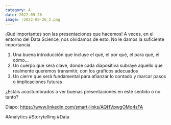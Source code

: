 ```yaml
--- 
category: A 
date: 2022-09-26 
image: /2022-09-26_2.png 
--- 
```


¡Qué importantes son las presentaciones que hacemos! A veces, en el entorno del Data Science, nos olvidamos de esto. No le damos la suficiente importancia. 

1) Una buena introducción que incluye el qué, el por qué, el para qué, el cómo...
2) Un cuerpo que será clave, donde cada diapositiva subraye aquello que realmente queremos transmitir, con los gráficos adecuados
 3) Un cierre que será fundamental para afianzar lo contado y marcar pasos o implicaciones futuras

¿Estáis acostumbrados a ver buenas presentaciones en este sentido o no tanto?

Diapo: https://www.linkedin.com/smart-links/AQHVpwgOMo4sFA

#Analytics #Storytelling #Data